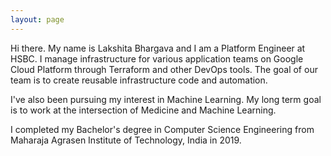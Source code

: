 ```yaml
---
layout: page
---
```


Hi there. My name is Lakshita Bhargava and I am a Platform Engineer at HSBC. I manage infrastructure for various application teams on Google Cloud Platform through Terraform and other DevOps tools. The goal of our team is to create reusable infrastructure code and automation. 

I've also been pursuing my interest in Machine Learning. My long term goal is to work at the intersection of Medicine and Machine Learning. 

I completed my Bachelor's degree in Computer Science Engineering from Maharaja Agrasen Institute of Technology, India in 2019. 
